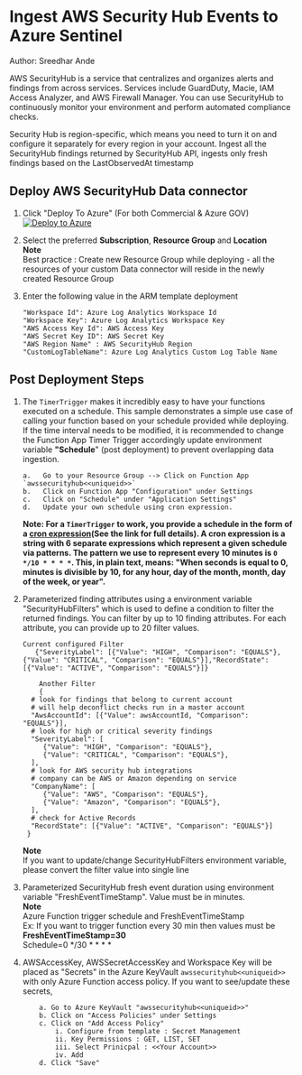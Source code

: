 # Ingest AWS Security Hub Events to Azure Sentinel
Author: Sreedhar Ande  

AWS SecurityHub is a service that centralizes and organizes alerts and findings from across services. Services include GuardDuty, Macie, IAM Access Analyzer, and AWS Firewall Manager. You can use SecurityHub to continuously monitor your environment and perform automated compliance checks.  

Security Hub is region-specific, which means you need to turn it on and configure it separately for every region in your account.
Ingest all the SecurityHub findings returned by SecurityHub API, ingests only fresh findings based on the LastObservedAt timestamp

## Deploy AWS SecurityHub Data connector

1. Click  "Deploy To Azure" (For both Commercial & Azure GOV)  
[![Deploy to Azure](https://aka.ms/deploytoazurebutton)](https://portal.azure.com/#create/Microsoft.Template/uri/https%3A%2F%2Fraw.githubusercontent.com%2FAzure%2FAzure-Sentinel%2Fmaster%2FDataConnectors%2FAWS-SecurityHubFindings%2Fazuredeploy_awssecurityhub.json)

2. Select the preferred **Subscription**, **Resource Group** and **Location**  
   **Note**  
   Best practice : Create new Resource Group while deploying - all the resources of your custom Data connector will reside in the newly created Resource 
   Group
3. Enter the following value in the ARM template deployment
	```	
	"Workspace Id": Azure Log Analytics Workspace Id​
	"Workspace Key": Azure Log Analytics Workspace Key
	"AWS Access Key Id": AWS Access Key
	"AWS Secret Key ID": AWS Secret Key
	"AWS Region Name" : AWS SecurityHub Region
	"CustomLogTableName": Azure Log Analytics Custom Log Table Name	
	```

## Post Deployment Steps

1. The `TimerTrigger` makes it incredibly easy to have your functions executed on a schedule. This sample demonstrates a simple use case of calling your function based on your schedule provided while deploying. If the time interval needs to be modified, it is recommended to change the Function App Timer Trigger accordingly update environment variable **"Schedule**" (post deployment) to prevent overlapping data ingestion.
   ```
   a.	Go to your Resource Group --> Click on Function App `awssecurityhub<<uniqueid>>`
   b.	Click on Function App "Configuration" under Settings 
   c.	Click on "Schedule" under "Application Settings"
   d.	Update your own schedule using cron expression.
   ```
   **Note: For a `TimerTrigger` to work, you provide a schedule in the form of a [cron expression](https://en.wikipedia.org/wiki/Cron#CRON_expression)(See the link for full details). A cron expression is a string with 6 separate expressions which represent a given schedule via patterns. The pattern we use to represent every 10 minutes is `0 */10 * * * *`. This, in plain text, means: "When seconds is equal to 0, minutes is divisible by 10, for any hour, day of the month, month, day of the week, or year".**
   
2. Parameterized finding attributes using a environment variable "SecurityHubFilters" which is used to define a condition to filter the returned findings. You can filter by up to 10 finding attributes. For each attribute, you can provide up to 20 filter values.
   ```
   Current configured Filter
	  {"SeverityLabel": [{"Value": "HIGH", "Comparison": "EQUALS"},{"Value": "CRITICAL", "Comparison": "EQUALS"}],"RecordState": [{"Value": "ACTIVE", "Comparison": "EQUALS"}]}  
   ```
   ```
	   Another Filter 
	   {
	 # look for findings that belong to current account
	 # will help deconflict checks run in a master account
	 "AwsAccountId": [{"Value": awsAccountId, "Comparison": "EQUALS"}],
	 # look for high or critical severity findings
	 "SeverityLabel": [
		{"Value": "HIGH", "Comparison": "EQUALS"},
		{"Value": "CRITICAL", "Comparison": "EQUALS"},
	 ],
	 # look for AWS security hub integrations
	 # company can be AWS or Amazon depending on service
	 "CompanyName": [
		{"Value": "AWS", "Comparison": "EQUALS"},
		{"Value": "Amazon", "Comparison": "EQUALS"},
	 ],
	 # check for Active Records
	 "RecordState": [{"Value": "ACTIVE", "Comparison": "EQUALS"}]
	}
   ```
   **Note**  
   If you want to update/change SecurityHubFilters environment variable, please convert the filter value into single line
   
3. Parameterized SecurityHub fresh event duration using environment variable "FreshEventTimeStamp". Value must be in minutes.  
   **Note**  
   Azure Function trigger schedule and FreshEventTimeStamp  
   Ex: If you want to trigger function every 30 min then values must be  
   **FreshEventTimeStamp=30**  
   Schedule=0 */30 * * * *  
   
      
4. AWSAccessKey, AWSSecretAccessKey and Workspace Key will be placed as "Secrets" in the Azure KeyVault `awssecurityhub<<uniqueid>>` with only Azure Function access policy. If you want to see/update these secrets,

	```
		a. Go to Azure KeyVault "awssecurityhub<<uniqueid>>"
		b. Click on "Access Policies" under Settings
		c. Click on "Add Access Policy"
			i. Configure from template : Secret Management
			ii. Key Permissions : GET, LIST, SET
			iii. Select Prinicpal : <<Your Account>>
			iv. Add
		d. Click "Save"

	```
